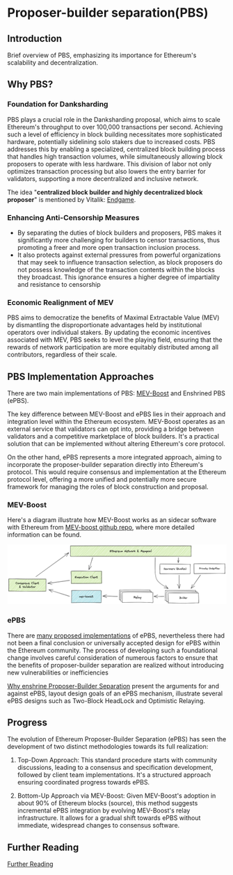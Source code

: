 # Proposer-builder separation(PBS)

## Introduction
Brief overview of PBS, emphasizing its importance for Ethereum's scalability and decentralization.


## Why PBS?
### Foundation for Danksharding
 PBS plays a crucial role in the Danksharding proposal, which aims to scale Ethereum's throughput to over 100,000 transactions per second. Achieving such a level of efficiency in block building necessitates more sophisticated hardware, potentially sidelining solo stakers due to increased costs. PBS addresses this by enabling a specialized, centralized block building process that handles high transaction volumes, while simultaneously allowing block proposers to operate with less hardware. This division of labor not only optimizes transaction processing but also lowers the entry barrier for validators, supporting a more decentralized and inclusive network.

 The idea "**centralized block builder and highly decentralized block proposer**" is mentioned by Vitalik: [Endgame](https://vitalik.eth.limo/general/2021/12/06/endgame.html).


### Enhancing Anti-Censorship Measures
- By separating the duties of block builders and proposers, PBS makes it significantly more challenging for builders to censor transactions, thus promoting a freer and more open transaction inclusion process.
- It also protects against external pressures from powerful organizations that may seek to influence transaction selection, as block proposers do not possess knowledge of the transaction contents within the blocks they broadcast. This ignorance ensures a higher degree of impartiality and resistance to censorship

### Economic Realignment of MEV
 PBS aims to democratize the benefits of Maximal Extractable Value (MEV) by dismantling the disproportionate advantages held by institutional operators over individual stakers. By updating the economic incentives associated with MEV, PBS seeks to level the playing field, ensuring that the rewards of network participation are more equitably distributed among all contributors, regardless of their scale.

## PBS Implementation Approaches
There are two main implementations of PBS: [MEV-Boost](https://github.com/flashbots/mev-boost/) and Enshrined PBS (ePBS).

The key difference between MEV-Boost and ePBS lies in their approach and integration level within the Ethereum ecosystem. MEV-Boost operates as an external service that validators can opt into, providing a bridge between validators and a competitive marketplace of block builders. It's a practical solution that can be implemented without altering Ethereum's core protocol.

On the other hand, ePBS represents a more integrated approach, aiming to incorporate the proposer-builder separation directly into Ethereum's protocol. This would require consensus and implementation at the Ethereum protocol level, offering a more unified and potentially more secure framework for managing the roles of block construction and proposal.

### MEV-Boost
Here's a diagram illustrate how MEV-Boost works as an sidecar software with Ethereum from [MEV-boost github repo](https://github.com/flashbots/mev-boost/), where more detailed information can be found.

![mev-boost architecture](https://raw.githubusercontent.com/flashbots/mev-boost/54567443e718b09f8034d677723476b679782fb7/docs/mev-boost-integration-overview.png)

### ePBS
There are [many proposed implementations](https://github.com/michaelneuder/mev-bibliography#specific-proposals) of ePBS, nevertheless there had not been a final conclusion or universally accepted design for ePBS within the Ethereum community. The process of developing such a foundational change involves careful consideration of numerous factors to ensure that the benefits of proposer-builder separation are realized without introducing new vulnerabilities or inefficiencies

[Why enshrine Proposer-Builder Separation](https://ethresear.ch/t/why-enshrine-proposer-builder-separation-a-viable-path-to-epbs/15710) present the arguments for and against ePBS, layout design goals of an ePBS mechanism, illustrate several ePBS designs such as Two-Block HeadLock and Optimistic Relaying.


## Progress
The evolution of Ethereum Proposer-Builder Separation (ePBS) has seen the development of two distinct methodologies towards its full realization:
1. Top-Down Approach: This standard procedure starts with community discussions, leading to a consensus and specification development, followed by client team implementations. It's a structured approach ensuring coordinated progress towards ePBS.

2. Bottom-Up Approach via MEV-Boost: Given MEV-Boost's adoption in about 90% of Ethereum blocks (source), this method suggests incremental ePBS integration by evolving MEV-Boost's relay infrastructure. It allows for a gradual shift towards ePBS without immediate, widespread changes to consensus software.

## Further Reading
[Further Reading](https://ethereum.org/en/roadmap/pbs/#further-reading)
